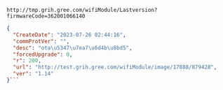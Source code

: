 `http://tmp.grih.gree.com/wifiModule/Lastversion?firmwareCode=362001066140`

```json
{
  "CreateDate": "2023-07-26 02:44:16",
  "commProtVer": "",
  "desc": "ota\u5347\u7ea7\u6d4b\u8bd5",
  "forcedUpgrade": 0,
  "r": 200,
  "url": "http://test.grih.gree.com/wifiModule/image/17888/879428",
  "ver": "1.14"
}```
